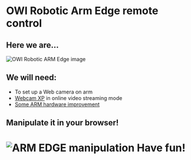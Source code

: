 OWI Robotic Arm Edge remote control
===============

Here we are...
----------
![OWI Robotic ARM Edge image](http://ecx.images-amazon.com/images/I/61am2UxidKL.jpg)

We will need:
----------
- To set up a Web camera on arm
- [Webcam XP](http://www.webcamxp.com/home.aspx) in online video streaming mode
- [Some ARM hardware improvement ](https://github.com/creepid/OWI-Robotic-Arm-Edge-firmware-server)

Manipulate it in your browser!
-------
![ARM EDGE manipulation](http://s3.postimg.org/ynscjjxo3/remote_ARM1.png)
Have fun!
===============
